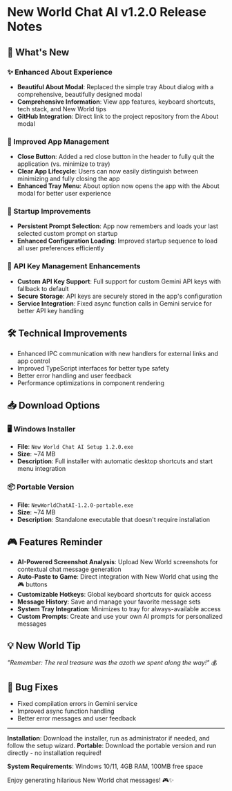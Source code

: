 # New World Chat AI v1.2.0 Release Notes

## 🎉 What's New

### ✨ Enhanced About Experience
- **Beautiful About Modal**: Replaced the simple tray About dialog with a comprehensive, beautifully designed modal
- **Comprehensive Information**: View app features, keyboard shortcuts, tech stack, and New World tips
- **GitHub Integration**: Direct link to the project repository from the About modal

### 🔧 Improved App Management
- **Close Button**: Added a red close button in the header to fully quit the application (vs. minimize to tray)
- **Clear App Lifecycle**: Users can now easily distinguish between minimizing and fully closing the app
- **Enhanced Tray Menu**: About option now opens the app with the About modal for better user experience

### 🚀 Startup Improvements
- **Persistent Prompt Selection**: App now remembers and loads your last selected custom prompt on startup
- **Enhanced Configuration Loading**: Improved startup sequence to load all user preferences efficiently

### 🔑 API Key Management Enhancements
- **Custom API Key Support**: Full support for custom Gemini API keys with fallback to default
- **Secure Storage**: API keys are securely stored in the app's configuration
- **Service Integration**: Fixed async function calls in Gemini service for better API key handling

## 🛠️ Technical Improvements
- Enhanced IPC communication with new handlers for external links and app control
- Improved TypeScript interfaces for better type safety
- Better error handling and user feedback
- Performance optimizations in component rendering

## 📥 Download Options

### 🖥️ Windows Installer
- **File**: `New World Chat AI Setup 1.2.0.exe`
- **Size**: ~74 MB
- **Description**: Full installer with automatic desktop shortcuts and start menu integration

### 📦 Portable Version
- **File**: `NewWorldChatAI-1.2.0-portable.exe`
- **Size**: ~74 MB
- **Description**: Standalone executable that doesn't require installation

## 🎮 Features Reminder

- **AI-Powered Screenshot Analysis**: Upload New World screenshots for contextual chat message generation
- **Auto-Paste to Game**: Direct integration with New World chat using the 🎮 buttons
- **Customizable Hotkeys**: Global keyboard shortcuts for quick access
- **Message History**: Save and manage your favorite message sets
- **System Tray Integration**: Minimizes to tray for always-available access
- **Custom Prompts**: Create and use your own AI prompts for personalized messages

## 💡 New World Tip
*"Remember: The real treasure was the azoth we spent along the way!"* 💰

## 🐛 Bug Fixes
- Fixed compilation errors in Gemini service
- Improved async function handling
- Better error messages and user feedback

---

**Installation**: Download the installer, run as administrator if needed, and follow the setup wizard.
**Portable**: Download the portable version and run directly - no installation required!

**System Requirements**: Windows 10/11, 4GB RAM, 100MB free space

Enjoy generating hilarious New World chat messages! 🎮✨
